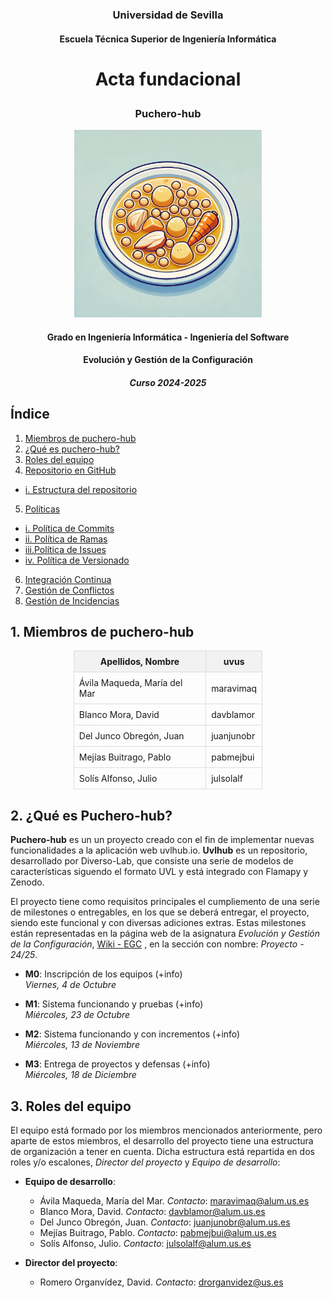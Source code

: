 ### <p style="text-align: center;">Universidad de Sevilla</p> 

#### <p style="text-align: center;">Escuela Técnica Superior de Ingeniería Informática</p>  

# <p style="text-align: center;">Acta fundacional</p>

### <p style="text-align: center;">Puchero-hub</p>

<p style="text-align: center;">
  <img src="static/logo_puchero_hub.png" alt="Logo de Puchero-hub" style="width: 300px;">
</p>

#### <p style="text-align: center;">Grado en Ingeniería Informática - Ingeniería del Software</p>
#### <p style="text-align: center;">Evolución y Gestión de la Configuración</p>

##### <p style="text-align: center;">Curso 2024-2025</p>

## Índice
1. [Miembros de puchero-hub](#id1)
2. [¿Qué es puchero-hub?](#id2)
3. [Roles del equipo](#id3)
4. [Repositorio en GitHub](#id4)
- [i. Estructura del repositorio](#id41)
5. [Políticas](#id5)
- [i. Política de Commits ](#id51)
- [ii. Política de Ramas ](#id52)
- [iii.Política de Issues ](#id53)
- [iv. Política de Versionado ](#id54)
6. [Integración Continua](#id6)
7. [Gestión de Conflictos](#id7)
8. [Gestión de Incidencias](#id8)


<div id='id1'></div>


## 1. Miembros de puchero-hub
<div style="text-align: center;">
  <table style="margin: auto; border-collapse: collapse; width: 60%;">
    <thead>
      <tr style="background-color: #f2f2f2; text-align: center;">
        <th style="padding: 8px; border: 1px solid #ddd;"><strong>Apellidos, Nombre</strong></th>
        <th style="padding: 8px; border: 1px solid #ddd;"><strong>uvus</strong></th>
      </tr>
    </thead>
    <tbody>
      <tr>
        <td style="text-align: left; padding: 8px; border: 1px solid #ddd;">Ávila Maqueda, María del Mar</td>
        <td style="text-align: left; padding: 8px; border: 1px solid #ddd;">maravimaq</td>
      </tr>
      <tr>
        <td style="text-align: left; padding: 8px; border: 1px solid #ddd;">Blanco Mora, David</td>
        <td style="text-align: left; padding: 8px; border: 1px solid #ddd;">davblamor</td>
      </tr>
      <tr>
        <td style="text-align: left; padding: 8px; border: 1px solid #ddd;">Del Junco Obregón, Juan</td>
        <td style="text-align: left; padding: 8px; border: 1px solid #ddd;">juanjunobr</td>
      </tr>
      <tr>
        <td style="text-align: left; padding: 8px; border: 1px solid #ddd;">Mejías Buitrago, Pablo</td>
        <td style="text-align: left; padding: 8px; border: 1px solid #ddd;">pabmejbui</td>
      </tr>
      <tr>
        <td style="text-align: left; padding: 8px; border: 1px solid #ddd;">Solís Alfonso, Julio</td>
        <td style="text-align: left; padding: 8px; border: 1px solid #ddd;">julsolalf</td>
      </tr>
    </tbody>
  </table>
</div>


<div id='id2'></div>


## 2. ¿Qué es Puchero-hub?
**Puchero-hub** es un un proyecto creado con el fin de implementar nuevas funcionalidades a la aplicación web uvlhub.io. **Uvlhub** es un repositorio, desarrollado por Diverso-Lab, que consiste una serie de modelos de características siguendo el formato UVL y está integrado con Flamapy y Zenodo.

El proyecto tiene como requisitos principales el cumpliemento de una serie de milestones o entregables, en los que se deberá entregar, el proyecto, siendo este funcional y con diversas adiciones extras. Estas milestones están representadas en la página web de la asignatura *Evolución y Gestión de la Configuración*, [Wiki - EGC](https://1984.lsi.us.es/wiki-egc/index.php/P%C3%A1gina_Principal) , en la sección con nombre: *Proyecto - 24/25*.

- **M0**: Inscripción de los equipos (+info)  
  *Viernes, 4 de Octubre*

- **M1**: Sistema funcionando y pruebas (+info)  
  *Miércoles, 23 de Octubre*

- **M2**: Sistema funcionando y con incrementos (+info)  
  *Miércoles, 13 de Noviembre*

- **M3**: Entrega de proyectos y defensas (+info)  
  *Miércoles, 18 de Diciembre*


<div id='id3'></div>


## 3. Roles del equipo
El equipo está formado por los miembros mencionados anteriormente, pero aparte de estos miembros, el desarrollo del proyecto tiene una estructura de organización a tener en cuenta. Dicha estructura está repartida en dos roles y/o escalones, *Director del proyecto* y *Equipo de desarrollo*:

- **Equipo de desarrollo**:
  - Ávila Maqueda, María del Mar. *Contacto*: maravimaq@alum.us.es
  - Blanco Mora, David. *Contacto*: davblamor@alum.us.es
  - Del Junco Obregón, Juan. *Contacto*: juanjunobr@alum.us.es
  - Mejías Buitrago, Pablo. *Contacto*: pabmejbui@alum.us.es
  - Solís Alfonso, Julio. *Contacto*: julsolalf@alum.us.es

- **Director del proyecto**:
  - Romero Organvídez, David. *Contacto*: drorganvidez@us.es
